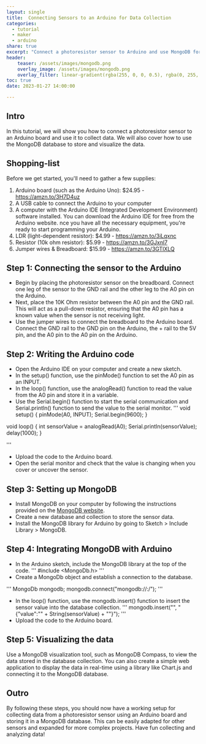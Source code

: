 ```yaml
---
layout: single
title:  Connecting Sensors to an Arduino for Data Collection
categories:
  - tutorial
  - maker
  - arduino
share: true
excerpt: "Connect a photoresistor sensor to Arduino and use MongoDB for data collection and visualization with this step-by-step tutorial"
header:
    teaser: /assets/images/mongodb.png
    overlay_image: /assets/images/mongodb.png
    overlay_filter: linear-gradient(rgba(255, 0, 0, 0.5), rgba(0, 255, 255, 0.5))
toc: true
date: 2023-01-27 14:00:00

---
```

## Intro
In this tutorial, we will show you how to connect a photoresistor sensor to an Arduino board and use it to collect data. We will also cover how to use the MongoDB database to store and visualize the data.

## Shopping-list
Before we get started, you'll need to gather a few supplies:
1. Arduino board (such as the Arduino Uno): $24.95 - https://amzn.to/3H7D4uz
2. A USB cable to connect the Arduino to your computer
3. A computer with the Arduino IDE (Integrated Development Environment) software installed. You can download the Arduino IDE for free from the Arduino website.
nce you have all the necessary equipment, you're ready to start programming your Arduino.
4. LDR (light-dependent resistor): $4.99 - https://amzn.to/3iLqxnc
5. Resistor (10k ohm resistor): $5.99 - https://amzn.to/3GJxnl7
6. Jumper wires & Breadboard: $15.99 - https://amzn.to/3GTlXLQ

## Step 1: Connecting the sensor to the Arduino
- Begin by placing the photoresistor sensor on the breadboard. Connect one leg of the sensor to the GND rail and the other leg to the A0 pin on the Arduino.
- Next, place the 10K Ohm resistor between the A0 pin and the GND rail. This will act as a pull-down resistor, ensuring that the A0 pin has a known value when the sensor is not receiving light.
- Use the jumper wires to connect the breadboard to the Arduino board. Connect the GND rail to the GND pin on the Arduino, the + rail to the 5V pin, and the A0 pin to the A0 pin on the Arduino.

## Step 2: Writing the Arduino code

- Open the Arduino IDE on your computer and create a new sketch.
- In the setup() function, use the pinMode() function to set the A0 pin as an INPUT.
- In the loop() function, use the analogRead() function to read the value from the A0 pin and store it in a variable.
- Use the Serial.begin() function to start the serial communication and Serial.println() function to send the value to the serial monitor.
'''
void setup() {
  pinMode(A0, INPUT);
  Serial.begin(9600);
}

void loop() {
  int sensorValue = analogRead(A0);
  Serial.println(sensorValue);
  delay(1000);
}

'''
- Upload the code to the Arduino board.
- Open the serial monitor and check that the value is changing when you cover or uncover the sensor.
## Step 3: Setting up MongoDB

- Install MongoDB on your computer by following the instructions provided on the [MongoDB website](https://www.mongodb.com/docs/manual/installation/).
- Create a new database and collection to store the sensor data.
- Install the MongoDB library for Arduino by going to Sketch > Include Library > MongoDB.
## Step 4: Integrating MongoDB with Arduino

- In the Arduino sketch, include the MongoDB library at the top of the code.
'''
#include <MongoDb.h>
'''
- Create a MongoDb object and establish a connection to the database.

'''
MongoDb mongodb;
mongodb.connect("mongodb://<hostname>:<port>/<database>");
'''
- In the loop() function, use the mongodb.insert() function to insert the sensor value into the database collection.
'''
mongodb.insert("<collection>", "{\"value\":\"" + String(sensorValue) + "\"}");
'''
- Upload the code to the Arduino board.
## Step 5: Visualizing the data

Use a MongoDB visualization tool, such as MongoDB Compass, to view the data stored in the database collection.
You can also create a simple web application to display the data in real-time using a library like Chart.js and connecting it to the MongoDB database.
## Outro
By following these steps, you should now have a working setup for collecting data from a photoresistor sensor using an Arduino board and storing it in a MongoDB database. This can be easily adapted for other sensors and expanded for more complex projects. Have fun collecting and analyzing data!